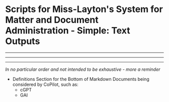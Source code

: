 # Scripts for Miss-Layton's System for Matter and Document Administration - Simple: Text Outputs  

---  
---  
---  
*In no particular order and not intended to be exhaustive - more a reminder* 

* Definitions Section for the Bottom of Markdown Documents being considered by CoPilot, such as:  
  * cGPT  
  * GAI  

 